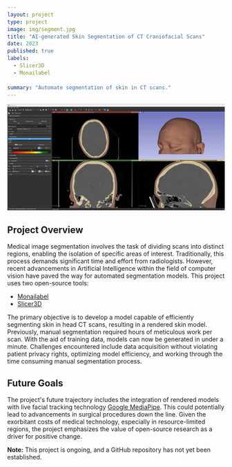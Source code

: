 ```yaml
---
layout: project
type: project
image: img/segment.jpg
title: "AI-generated Skin Segmentation of CT Craniofacial Scans"
date: 2023
published: true
labels:
  - Slicer3D
  - Monailabel

summary: "Automate segmentation of skin in CT scans."
---
```


<img class="img-fluid" src="../img/slicer.jpg">

## Project Overview

Medical image segmentation involves the task of dividing scans into distinct regions, enabling the isolation of specific areas of interest. Traditionally, this process demands significant time and effort from radiologists. However, recent advancements in Artificial Intelligence within the field of computer vision have paved the way for automated segmentation models. This project uses two open-source tools:

- [Monailabel](https://github.com/Project-MONAI/MonaiLabel)
- [Slicer3D](https://www.slicer.org/)

The primary objective is to develop a model capable of efficiently segmenting skin in head CT scans, resulting in a rendered skin model. Previously, manual segmentation required hours of meticulous work per scan. With the aid of training data, models can now be generated in under a minute. Challenges encountered include data acquisition without violating patient privacy rights, optimizing model efficiency, and working through the time consuming manual segmentation process.

## Future Goals

The project's future trajectory includes the integration of rendered models with live facial tracking technology [Google MediaPipe](https://mediapipe.dev/). This could potentially lead to advancements in surgical procedures down the line. Given the exorbitant costs of medical technology, especially in resource-limited regions, the project emphasizes the value of open-source research as a driver for positive change.

**Note:** This project is ongoing, and a GitHub repository has not yet been established.
